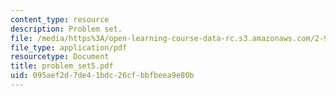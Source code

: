 ```yaml
---
content_type: resource
description: Problem set.
file: /media/https%3A/open-learning-course-data-rc.s3.amazonaws.com/2-997-decision-making-in-large-scale-systems-spring-2004/095aef2d7de41bdc26cfbbfbeea9e80b_problem_set5.pdf
file_type: application/pdf
resourcetype: Document
title: problem_set5.pdf
uid: 095aef2d-7de4-1bdc-26cf-bbfbeea9e80b
---
```

